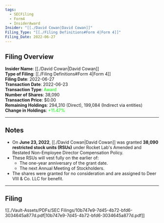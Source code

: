 ```yaml
---
tags:
  - SECFiling
  - Form4
  - InsiderAward
Insider: "[[./David Cowan|David Cowan]]"
Filing_Type: "[[./Filing Definitions#Form 4|Form 4]]"
Filing_Date: 2022-06-27
---
```


## Filing Overview

**Insider Name**: [[./David Cowan|David Cowan]]  
**Type of Filing**: [[./Filing Definitions#Form 4|Form 4]]  
**Filing Date**: 2022-06-27  
**Transaction Date**: 2022-06-23  
**Transaction Type**: <span style="color:lime">Award</span>  
**Number of Shares**: 38,090  
**Transaction Price**: $0.00  
**Remaining Holdings**: 294,310 (Direct), 199,084 (Indirect via entities)  
**Change in Holdings**: <span style="color:lime">+11.47%</span>  

---

## Notes

- On **June 23, 2022**, [[./David Cowan|David Cowan]] was granted **38,090 restricted stock units (RSUs)** under Rocket Lab's Amended and Restated Non-Employee Director Compensation Policy.
- These RSUs will vest fully on the earlier of:
  - The one-year anniversary of the grant date.
  - The next Annual Meeting of Stockholders.
- The shares were granted for no consideration and are assigned to Deer VIII & Co. LLC for benefit.

---

## Filing

![[./Vault-Assets/PDFs/SEC Filings/10b747e9-7d45-4b72-bfd6-3034645a877d.pdf|10b747e9-7d45-4b72-bfd6-3034645a877d.pdf]]
